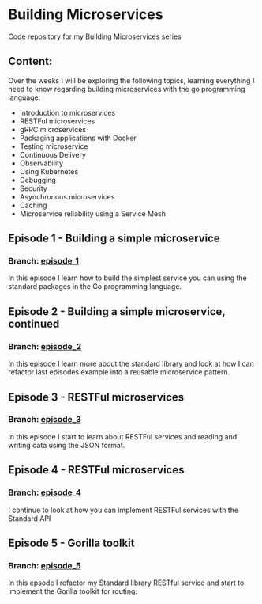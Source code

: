 # Building Microservices
Code repository for my Building Microservices series

## Content:
Over the weeks I will be exploring the following topics, learning everything I need to know regarding building microservices with the go programming language:

- Introduction to microservices
- RESTFul microservices
- gRPC microservices
- Packaging applications with Docker
- Testing microservice
- Continuous Delivery
- Observability
- Using Kubernetes
- Debugging
- Security
- Asynchronous microservices
- Caching
- Microservice reliability using a Service Mesh


## Episode 1 - Building a simple microservice

### Branch: [episode_1](https://github.com/jedrekdomanski/microservices/tree/episode-1)

In this episode I learn how to build the simplest service you can using the standard packages in the Go programming language.

## Episode 2 - Building a simple microservice, continued

### Branch: [episode_2](https://github.com/jedrekdomanski/microservices/tree/episode-2)

In this episode I learn more about the standard library and look at how I can refactor last episodes example into a reusable microservice pattern.

## Episode 3 - RESTFul microservices
### Branch: [episode_3](https://github.com/jedrekdomanski/microservices/tree/episode-3)

In this episode I start to learn about RESTFul services and reading and writing data using the JSON format.

## Episode 4 - RESTFul microservices
### Branch: [episode_4](https://github.com/jedrekdomanski/microservices/tree/episode-4)

I continue to look at how you can implement RESTFul services with the Standard API

## Episode 5 - Gorilla toolkit
### Branch: [episode_5](https://github.com/jedrekdomanski/microservices/tree/episode-5)

In this epsode I refactor my Standard library RESTful service and start to implement the Gorilla toolkit for routing.
